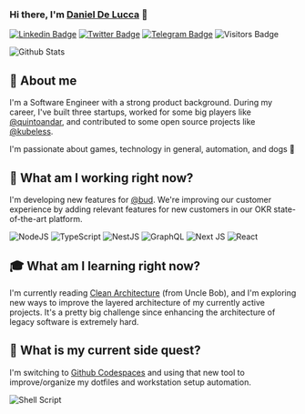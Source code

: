 ### Hi there, I'm [Daniel De Lucca][profile-twitter] 👋
[![Linkedin Badge][badge-linkedin]][profile-linkedin]
[![Twitter Badge][badge-twitter]][profile-twitter]
[![Telegram Badge][badge-telegram]][profile-telegram]
![Visitors Badge][badge-visitors]

![Github Stats][github-stats]

## 🖖 About me
I'm a Software Engineer with a strong product background. During my career, I've built three startups, worked for some big players like [@quintoandar][quintoandar-github], and contributed to some open source projects like [@kubeless][kubeless-github].

I'm passionate about games, technology in general, automation, and dogs 🐶

## 👔 What am I working right now?

I'm developing new features for [@bud][bud-website]. We're improving our customer experience by adding relevant features for new customers in our OKR state-of-the-art platform.

<span display="inline">
  <img alt="NodeJS" src="https://img.shields.io/badge/node.js%20-%2343853D.svg?&style=for-the-badge&logo=node.js&logoColor=white"/>
  <img alt="TypeScript" src="https://img.shields.io/badge/typescript%20-%23007ACC.svg?&style=for-the-badge&logo=typescript&logoColor=white"/>
  <img alt="NestJS" src="https://img.shields.io/badge/nestjs%20-%23E0234E.svg?&style=for-the-badge&logo=nestjs&logoColor=white" />
  <img alt="GraphQL" src="https://img.shields.io/badge/-GraphQL-E10098?style=for-the-badge&logo=graphql"/>
  <img alt="Next JS" src="https://img.shields.io/badge/next%20js%20-%23000000.svg?&style=for-the-badge&logo=next.js&logoColor=white"/>
  <img alt="React" src="https://img.shields.io/badge/react%20-%2320232a.svg?&style=for-the-badge&logo=react&logoColor=%2361DAFB"/>
</span>

[comment]: <> (Badges Library: https://github.com/Ileriayo/markdown-badges#programming-languages)

## 🎓 What am I learning right now?

I'm currently reading [Clean Architecture](clean-architecutre-book) (from Uncle Bob), and I'm exploring new ways to improve the layered architecture of my currently active projects. It's a pretty big challenge since enhancing the architecture of legacy software is extremely hard.

## 🧙‍ What is my current side quest?

I'm switching to [Github Codespaces][github-codespaces] and using that new tool to improve/organize my dotfiles and workstation setup automation.

<img alt="Shell Script" src="https://img.shields.io/badge/shell_script%20-%23121011.svg?&style=for-the-badge&logo=gnu-bash&logoColor=white"/>

[comment]: <> (Link references)
[comment]: <> (----------------------------------------------------------------------------------------)
[profile-twitter]: https://twitter.com/_odelucca "Daniel De Lucca Twitter Profile"
[profile-linkedin]: https://linkedin.com/in/danieldelucca "Daniel De Lucca LinkedIn Profile"
[profile-telegram]: https://t.me/odelucca "Daniel De Lucca Telegram Profile"
[badge-linkedin]: https://img.shields.io/badge/linkedin%20-%230077B5.svg?&style=for-the-badge&logo=linkedin&logoColor=white "Badge for LinkedIn"
[badge-twitter]: https://img.shields.io/badge/twitter%20-%230077B5.svg?&style=for-the-badge&logo=twitter&logoColor=white "Badge for Twitter"
[badge-telegram]: https://img.shields.io/badge/telegram%20-%230077B5.svg?&style=for-the-badge&logo=telegram&logoColor=white "Badge for Telegram"
[badge-visitors]: https://visitor-badge.glitch.me/badge?page_id=delucca.delucca "Badge with visitors count of this page"
[github-stats]: https://github-readme-stats.vercel.app/api?username=delucca&theme=dark&show_icons=true "Github status addon"
[quintoandar-github]: https://github.com/quintoandar "QuintoAndar Github page"
[kubeless-github]: https://github.com/kubeless "Kubeless Github page"
[bud-website]: https://getbud.co "Bud website"
[clean-architecture-book]: https://www.amazon.com.br/Clean-Architecture-Craftsmans-Software-Structure/dp/0134494164/ref=asc_df_0134494164/?tag=googleshopp00-20&linkCode=df0&hvadid=379726160779&hvpos=&hvnetw=g&hvrand=17456422881706565455&hvpone=&hvptwo=&hvqmt=&hvdev=c&hvdvcmdl=&hvlocint=&hvlocphy=9074138&hvtargid=pla-423658477418&psc=1 "Clean Architecture book URL"
[github-codespaces]: https://github.com/features/codespaces "Github Codespaces URL"
